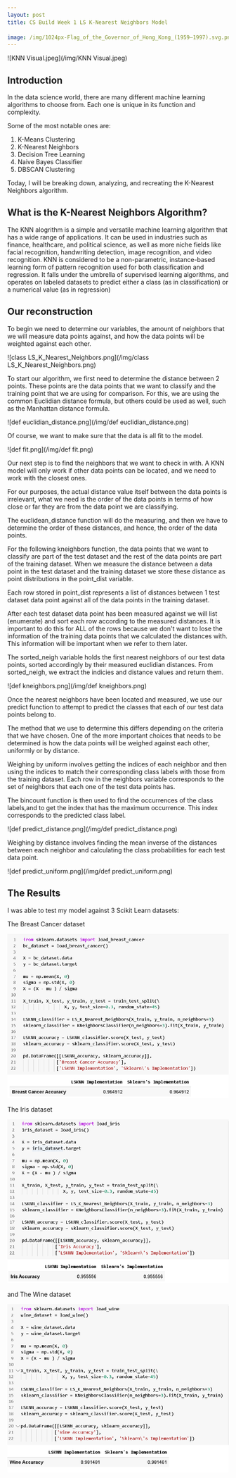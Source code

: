 ```yaml
---
layout: post
title: CS Build Week 1 LS K-Nearest Neighbors Model

image: /img/1024px-Flag_of_the_Governor_of_Hong_Kong_(1959–1997).svg.png
---
```


![KNN Visual.jpeg](/img/KNN Visual.jpeg)

## Introduction
  In the data science world, there are many different machine learning algorithms to choose from. Each one is unique in its function and complexity. 

Some of the most notable ones are:
  1) K-Means Clustering
  2) K-Nearest Neighbors
  3) Decision Tree Learning
  4) Naive Bayes Classifier
  5) DBSCAN Clustering
  
Today, I will be breaking down, analyzing, and recreating the K-Nearest Neighbors algorithm.


## What is the K-Nearest Neighbors Algorithm?
  The KNN alogrithm is a simple and versatile machine learning algorithm that has a wide range of applications. It can be used in industries such as finance, healthcare, and political science, as well as more niche fields like facial recognition, handwriting detection, image recognition, and video recognition. KNN is considered to be a non-parametric, instance-based learning form of pattern recognition used for both classification and regression. It falls under the umbrella of supervised learning algorithms, and operates on labeled datasets to predict either a class (as in classification) or a numerical value (as in regression)


## Our reconstruction
  To begin we need to determine our variables, the amount of neighbors that we will measure data points against, and how the data points will be weighted against each other.

  ![class LS_K_Nearest_Neighbors.png](/img/class LS_K_Nearest_Neighbors.png)


  To start our algorithm, we first need to determine the distance between 2 points. These points are the data points that we want to classify and the training point that we are using for comparison. For this, we are using the common Euclidian distance formula, but others could be used as well, such as the Manhattan distance formula.
 
  ![def euclidian_distance.png](/img/def euclidian_distance.png)


  Of course, we want to make sure that the data is all fit to the model.
 
  ![def fit.png](/img/def fit.png)
 

  Our next step is to find the neighbors that we want to check in with. A KNN model will only work if other data points can be located, and we need to work with the closest ones.
  
  For our purposes, the actual distance value itself between the data points is irrelevant, what we need is the order of the data points in terms of how close or far they are from the data point we are classifying.
  
  The euclidean_distance function will do the measuring, and then we have to determine the order of these distances, and hence, the order of the data points.

  For the following kneighbors function, the data points that we want to classify are part of the test dataset and the rest of the data points are part of the training dataset. When we measure the distance between a data point in the test dataset and the training dataset we store these distance as point distributions in the point_dist variable.
  
  Each row stored in point_dist represents a list of distances between 1 test dataset data point against all of the data points in the training dataset.
  
  After each test dataset data point has been measured against we will list (enumerate) and sort each row according to the measured distances. It is important to do this for ALL of the rows because we don't want to lose the information of the training data points that we calculated the distances with. This information will be important when we refer to them later.

  The sorted_neigh variable holds the first nearest neighbors of our test data points, sorted accordingly by their measured euclidian distances. From sorted_neigh, we extract the indicies and distance values and return them.

  ![def kneighbors.png](/img/def kneighbors.png)


  Once the nearest neighbors have been located and measured, we use our predict function to attempt to predict the classes that each of our test data points belong to. 
  
  The method that we use to determine this differs depending on the criteria that we have chosen. One of the more important choices that needs to be determined is how the data points will be weighed against each other, uniformly or by distance.

  Weighing by uniform involves getting the indices of each neighbor and then using the indices to match their corresponding class labels with those from the training dataset. Each row in the neighbors variable corresponds to the set of neighbors that each one of the test data points has.

  The bincount function is then used to find the occurrences of the class labels,and to get the index that has the maximum occurrence. This index corresponds to the predicted class label.

  ![def predict_distance.png](/img/def predict_distance.png)


  Weighing by distance involves finding the mean inverse of the distances between each neighbor and calculating the class probabilities for each test data point.

  ![def predict_uniform.png](/img/def predict_uniform.png)


## The Results
  I was able to test my model against 3 Scikit Learn datasets:
  
The Breast Cancer dataset

  ![breast_cancer_test.png](/img/breast_cancer_test.png)
  
  
The Iris dataset
  
  ![iris_test.png](/img/iris_test.png)
  
and The Wine dataset
  
  ![wine_test.png](/img/wine_test.png)
